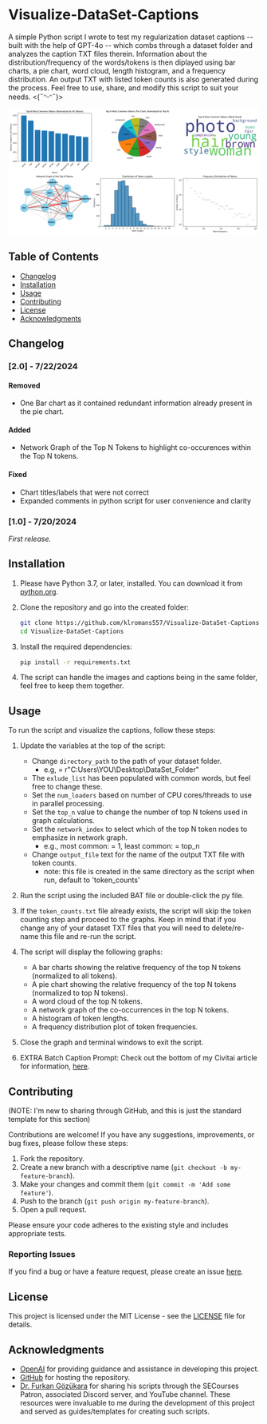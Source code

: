 # Visualize-DataSet-Captions
A simple Python script I wrote to test my regularization dataset captions -- built with the help of GPT-4o -- which combs through a dataset folder and analyzes the caption TXT files therein. Information about the distribution/frequency of the words/tokens is then diplayed using bar charts, a pie chart, word cloud, length histogram, and a frequency distribution. An output TXT with listed token counts is also generated during the process. Feel free to use, share, and modify this script to suit your needs. 
<(˶ᵔᵕᵔ˶)>

![screenshot](Preview_Graphs_v2.png)

## Table of Contents

- [Changelog](#changelog)
- [Installation](#installation)
- [Usage](#usage)
- [Contributing](#contributing)
- [License](#license)
- [Acknowledgments](#acknowledgments)

## Changelog

### [2.0] - 7/22/2024

#### Removed 
 - One Bar chart as it contained redundant information already present in the pie chart.

#### Added 
 - Network Graph of the Top N Tokens to highlight co-occurences within the Top N tokens.

#### Fixed
 - Chart titles/labels that were not correct
 - Expanded comments in python script for user convenience and clarity

### [1.0] - 7/20/2024
_First release._

## Installation

1. Please have Python 3.7, or later, installed. You can download it from [python.org](https://www.python.org/downloads/).

2. Clone the repository and go into the created folder:
    ```sh
    git clone https://github.com/klromans557/Visualize-DataSet-Captions.git
    cd Visualize-DataSet-Captions
    ```

3. Install the required dependencies:
    ```sh
    pip install -r requirements.txt
    ```
    
4. The script can handle the images and captions being in the same folder, feel free to keep them together.

## Usage

To run the script and visualize the captions, follow these steps:

1. Update the variables at the top of the script:
   - Change `directory_path` to the path of your dataset folder.
     * e.g, = r"C:Users\YOU\Desktop\DataSet_Folder"
   - The `exlude_list` has been populated with common words, but feel free to change these.
   - Set the `num_loaders` based on number of CPU cores/threads to use in parallel processing.
   - Set the `top_n` value to change the number of top N tokens used in graph calculations.
   - Set the `network_index` to select which of the top N token nodes to emphasize in network graph.
     * e.g., most common: = 1, least common: = top_n
   - Change `output_file` text for the name of the output TXT file with token counts.
     * note: this file is created in the same directory as the script when run, default to 'token_counts'

3. Run the script using the included BAT file or double-click the py file.

4. If the `token_counts.txt` file already exists, the script will skip the token counting step and proceed to the graphs. Keep in mind that if you change any of your dataset TXT files that you will need to delete/re-name this file and re-run the script.

5. The script will display the following graphs:
    - A bar charts showing the relative frequency of the top N tokens (normalized to all tokens).
    - A pie chart showing the relative frequency of the top N tokens (normalized to top N tokens).
    - A word cloud of the top N tokens.
    - A network graph of the co-occurrences in the top N tokens.
    - A histogram of token lengths.
    - A frequency distribution plot of token frequencies.

6. Close the graph and terminal windows to exit the script.

7. EXTRA Batch Caption Prompt: Check out the bottom of my Civitai article for information, [here](https://civitai.com/articles/6264/a-simple-script-for-visualizing-captions-in-large-datasets).

## Contributing

(NOTE: I'm new to sharing through GitHub, and this is just the standard template for this section)

Contributions are welcome! If you have any suggestions, improvements, or bug fixes, please follow these steps:

1. Fork the repository.
2. Create a new branch with a descriptive name (`git checkout -b my-feature-branch`).
3. Make your changes and commit them (`git commit -m 'Add some feature'`).
4. Push to the branch (`git push origin my-feature-branch`).
5. Open a pull request.

Please ensure your code adheres to the existing style and includes appropriate tests.

### Reporting Issues

If you find a bug or have a feature request, please create an issue [here](https://github.com/klromans557/Visualize-DataSet-Captions/issues).

## License

This project is licensed under the MIT License - see the [LICENSE](LICENSE) file for details.

## Acknowledgments

- [OpenAI](https://www.openai.com) for providing guidance and assistance in developing this project.
- [GitHub](https://github.com) for hosting the repository.
- [Dr. Furkan Gözükara](https://www.patreon.com/SECourses/posts) for sharing his scripts through the SECourses Patron, associated Discord server, and YouTube channel.
  These resources were invaluable to me during the development of this project and served as guides/templates for creating such scripts.
